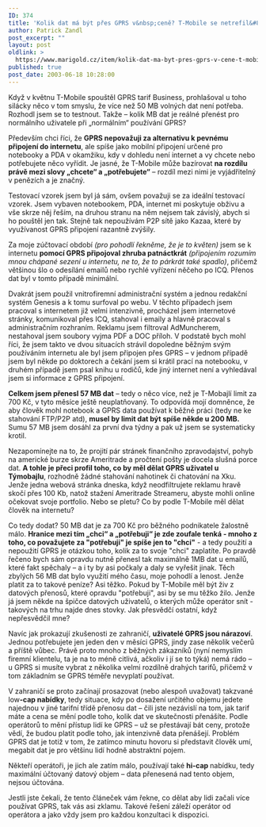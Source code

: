 ```yaml
---
ID: 374
title: 'Kolik dat má být přes GPRS v&nbsp;ceně? T-Mobile se netrefil&#8230;'
author: Patrick Zandl
post_excerpt: ""
layout: post
oldlink: >
  https://www.marigold.cz/item/kolik-dat-ma-byt-pres-gprs-v-cene-t-mobile-se-netrefil
published: true
post_date: 2003-06-18 10:28:00
---
```

Když v květnu T-Mobile spouštěl GPRS tarif Business, prohlašoval u toho silácky něco v tom smyslu, že více než 50 MB volných dat není potřeba. Rozhodl jsem se to testnout. Takže &#8211; kolik MB dat je reálné přenést pro normálního uživatele při &#8222;normálním&#8220; používání GPRS? 
<p>
Především chci říci, že <STRONG>GPRS nepovažuji za alternativu k pevnému připojení do internetu</STRONG>, ale spíše jako mobilní připojení určené pro notebooky a PDA v okamžiku, kdy v dohledu není internet a vy chcete nebo potřebujete něco vyřídit. Je jasné, že T-Mobile může bazírovat <STRONG>na rozdílu právě mezi slovy &#8222;chcete&#8220; a &#8222;potřebujete&#8220;</STRONG> &#8211; rozdíl mezi nimi je vyjádřitelný v penězích a je značný. 
<p>
Testovací vzorek jsem byl já sám, ovšem považuji se za ideální testovací vzorek. Jsem vybaven notebookem, PDA, internet mi poskytuje obživu a vše skrze něj řeším, na druhou stranu na něm nejsem tak závislý, abych si ho pouštěl jen tak. Stejně tak nepoužívám P2P sítě jako Kazaa, které by využívanost GPRS připojení razantně zvýšily. 
<p>
Za moje zúčtovací období<EM> (pro pohodlí řekněme, že je to květen)</EM> jsem se k internetu <STRONG>pomocí GPRS připojoval zhruba patnáctkrát</STRONG> <EM>(připojením rozumím mnou chápané sezení u internetu, ne to, že to párkrát také spadlo)</EM>, přičemž většinou šlo o odesílání emailů nebo rychlé vyřízení něčeho po ICQ. Přenos dat byl v tomto případě minimální. 
<p>
Dvakrát jsem použil vnitrofiremní administrační systém a jednou redakční systém Genesis a k tomu surfoval po webu. V těchto případech jsem pracoval s internetem již velmi intenzivně, procházel jsem internetové stránky, komunikoval přes ICQ, stahoval i emaily a hlavně pracoval s administračním rozhraním. Reklamu jsem filtroval AdMuncherem, nestahoval jsem soubory vyjma PDF a DOC příloh. V podstatě bych mohl říci, že jsem takto ve dvou situacích strávil dopoledne běžným svým používáním internetu ale byl jsem připojen přes GPRS &#8211; v jednom případě jsem byl někde po doktorech a čekání jsem si krátil prací na notebooku, v druhém případě jsem psal knihu u rodičů, kde jiný internet není a vyhledával jsem si informace z GPRS připojení. 
<p>
<STRONG>Celkem jsem přenesl 57 MB dat</STRONG> &#8211; tedy o něco více, než je T-Mobajlí limit za 700 Kč, v tyto měsíce ještě neuplatňovaný. To odpovídá mojí domněnce, že aby člověk mohl notebook a GPRS data používat k běžné práci (tedy ne ke stahování FTP/P2P atd), <STRONG>musel by limit dat být spíše někde u 200 MB.</STRONG> Sumu 57 MB&#160;jsem dosáhl za první dva týdny a pak už jsem se systematicky krotil. 
<p>
Nezapomínejte na to, že projití pár stránek finančního zpravodajství, pohyb na americké burze skrze Ameritrade a pročtení pošty je docela slušná porce dat. <STRONG>A tohle je přeci profil toho, co by měl dělat GPRS uživatel u Týmobajlu</STRONG>, rozhodně žádné stahování nahotinek či chatování na Xku. Jenže jedna webová stránka dneska, když neodfiltrujete reklamu hravě skočí přes 100 Kb, natož stažení Ameritrade Streameru, abyste mohli online očekovat svoje portfolio. Nebo se pletu? Co by podle T-Mobile měl dělat člověk na internetu?
<p>
Co tedy dodat? 50 MB dat je za 700 Kč pro běžného podnikatele žalostně málo. <STRONG>Hranice mezi tím &#8222;chci&#8220; a &#8222;potřebuji&#8220; je zde&#160;zoufale tenká - mnoho z toho, co považujete za "potřebuji" je spíše jen to "chci"</STRONG> - a tedy použití a nepoužití GPRS je otázkou toho, kolik za to svoje "chci" zaplatíte. Po pravdě řečeno bych sám opravdu nutně přenesl tak maximálně 1MB dat u emailů, které fakt spěchaly &#8211; a i ty by asi počkaly a daly se vyřešit jinak. Těch zbylých 56 MB dat bylo využití mého času, moje pohodlí a lenost. Jenže platit za to takové peníze? Asi těžko. Pokud by T-Mobile měl být živ z datových přenosů, které opravdu "potřebuji", asi by se mu těžko žilo. Jenže já jsem někde na špičce datových uživatelů, o kterých může operátor snít - takových na trhu najde dnes stovky. Jak přesvědčí ostatní, když nepřesvědčil mne?
<p>
Navíc jak prokazují zkušenosti ze zahraničí, <STRONG>uživatelé GPRS jsou nárazoví</STRONG>. Jednou potřebujete jen jeden den v měsíci GPRS, jindy zase několik večerů a příště vůbec. Právě proto mnoho z běžných zákazníků (nyní nemyslím firemní klientelu, ta je na to méně citlivá, ačkoliv i jí se to týká) nemá rádo &#8211; u GPRS si musíte vybrat z několika velmi rozdílně drahých tarifů, přičemž v tom základním se GPRS téměře nevyplatí používat. 
<p>
V zahraničí se proto začínají prosazovat (nebo alespoň uvažovat) takzvané low<STRONG>-cap nabídky</STRONG>, tedy situace, kdy po dosažení určitého objemu jedete najednou v jiné tarifní třídě přenosu dat &#8211; čili jste nezávislí na tom, jak tarif máte a cena se mění podle toho, kolik dat ve skutečnosti přenášíte. Podle operátorů to mění přístup lidí ke GPRS &#8211; už se přestávají bát ceny, protože vědí, že budou platit podle toho, jak intenzivně data přenášejí. Problém GPRS dat je totiž v tom, že zatímco minutu hovoru si představit člověk umí, megabit dat je pro většinu lidí hodně abstraktní pojem. 
<p>
Někteří operátoři, je jich ale zatím málo, používají také <STRONG>hi-cap </STRONG>nabídku, tedy maximální účtovaný datový objem &#8211; data přenesená nad tento objem, nejsou účtována. 
<p>
Jestli jste čekali, že tento článeček vám řekne, co dělat aby lidi začali více používat GPRS, tak vás asi zklamu. Takové řešení záleží operátor od operátora a jako vždy jsem pro každou konzultaci k dispozici. </p>
